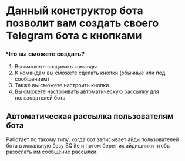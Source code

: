 # Данный конструктор бота позволит вам создать своего Telegram бота с кнопками

### Что вы сможете создать?

1. Вы сможете создавать команды
2. К командам вы сможете сделать кнопки (обычные или под сообщением)
3. Также вы сможете настроить кнопки
4. Вы сможете настроивать автоматическую рассылку для пользователей бота

## Автоматическая рассылка пользователям бота
Работает по такому типу, когда бот записывает айди пользователей бота в локальную базу SQlite и потом берет их айдишники чтобы разослать им сообщение рассылки.
